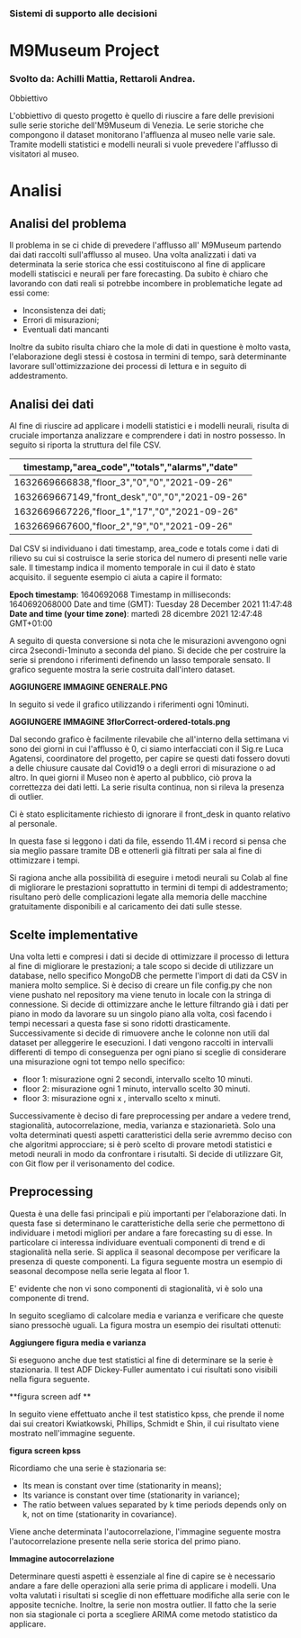 ### Sistemi di supporto alle decisioni

# M9Museum Project

### Svolto da: Achilli Mattia, Rettaroli Andrea.



<div class="page-break"></div>



Obbiettivo

L'obbiettivo di questo progetto è quello di riuscire a fare delle previsioni sulle serie storiche dell'M9Museum di Venezia. Le serie storiche che compongono il dataset monitorano l'affluenza al museo nelle varie sale. Tramite modelli statistici e modelli neurali si vuole prevedere l'afflusso di visitatori al museo. 

# Analisi

## Analisi del problema

Il problema in se ci chide di prevedere l'afflusso all' M9Museum partendo dai dati raccolti sull'afflusso al museo. Una volta analizzati i dati va determinata la serie storica che essi costituiscono al fine di applicare modelli statiscici e neurali per fare forecasting. Da subito è chiaro che lavorando con dati reali si potrebbe incombere in problematiche legate ad essi come:

- Inconsistenza dei dati;
- Errori di misurazioni;
- Eventuali dati mancanti

Inoltre da subito risulta chiaro che la mole di dati in questione è molto vasta, l'elaborazione degli stessi è costosa in termini di tempo, sarà determinante lavorare sull'ottimizzazione dei processi di lettura e in seguito di addestramento.



## Analisi dei dati

Al fine di riuscire ad applicare i modelli statistici e i modelli neurali, risulta di cruciale importanza analizzare e comprendere i dati in nostro possesso. In seguito si riporta la struttura del file CSV.

| timestamp,"area_code","totals","alarms","date"  |
| ----------------------------------------------- |
| 1632669666838,"floor_3","0","0","2021-09-26"    |
| 1632669667149,"front_desk","0","0","2021-09-26" |
| 1632669667226,"floor_1","17","0","2021-09-26"   |
| 1632669667600,"floor_2","9","0","2021-09-26"    |

Dal CSV si individuano i dati timestamp, area_code e totals come i dati di rilievo su cui si costruisce la serie storica del numero di presenti nelle varie sale. Il timestamp indica il momento temporale in cui il dato è stato acquisito. il seguente esempio ci aiuta a capire il formato: 

**Epoch timestamp**: 1640692068
Timestamp in milliseconds: 1640692068000
Date and time (GMT): Tuesday 28 December 2021 11:47:48
**Date and time (your time zone)**: martedì 28 dicembre 2021 12:47:48 GMT+01:00

A seguito di questa conversione si nota che le misurazioni avvengono ogni circa 2secondi-1minuto a seconda del piano. Si decide che per costruire la serie si prendono i riferimenti definendo un lasso temporale sensato. Il grafico seguente mostra la serie costruita dall'intero dataset.

**AGGIUNGERE IMMAGINE GENERALE.PNG**

In seguito si vede il grafico utilizzando i riferimenti ogni 10minuti. 

**AGGIUNGERE IMMAGINE 3florCorrect-ordered-totals.png**

Dal secondo grafico è facilmente rilevabile che all'interno della settimana vi sono dei giorni in cui l'afflusso è 0, ci siamo interfacciati con il Sig.re Luca Agatensi, coordinatore del progetto, per capire se questi dati fossero dovuti a delle chiusure causate dal Covid19 o a degli errori di misurazione o ad altro. In quei giorni il Museo non è aperto al pubblico, ciò prova la correttezza dei dati letti. La serie risulta continua, non si rileva la presenza di outlier. 

Ci è stato esplicitamente richiesto di ignorare il front_desk in quanto relativo al personale. 

In questa fase si leggono i dati da file, essendo 11.4M i record si pensa che sia meglio passare tramite DB e ottenerli già filtrati per sala al fine di ottimizzare i tempi. 

Si ragiona anche alla possibilità di eseguire i metodi neurali su Colab al fine di migliorare le prestazioni soprattutto in termini di tempi di addestramento; risultano però delle complicazioni legate alla memoria delle macchine gratuitamente disponibili e al caricamento dei dati sulle stesse.

## Scelte implementative

Una volta letti e compresi i dati si decide di ottimizzare il processo di lettura al fine di migliorare le prestazioni; a tale scopo si decide di utilizzare un database, nello specifico MongoDB che permette l'import di dati da CSV in maniera molto semplice. Si è deciso di creare un file config.py che non viene pushato nel repository ma viene tenuto in locale con la stringa di connessione. Si decide di ottimizzare anche le letture filtrando già i dati per piano in modo da lavorare su un singolo piano alla volta, così facendo i tempi necessari a questa fase si sono ridotti drasticamente. Successivamente si decide di rimuovere anche le colonne non utili dal dataset per alleggerire le esecuzioni. I dati vengono raccolti in intervalli differenti di tempo di conseguenza per ogni piano si sceglie di considerare una misurazione ogni tot tempo nello specifico:

- floor 1: misurazione ogni 2 secondi, intervallo scelto 10 minuti.
- floor 2: misurazione ogni 1 minuto, intervallo scelto 30 minuti.
- floor 3: misurazione ogni x , intervallo scelto x minuti.

 Successivamente è deciso di fare preprocessing per andare a vedere trend, stagionalità, autocorrelazione, media, varianza e stazionarietà. Solo una volta determinati questi aspetti caratteristici della serie avremmo deciso con che algoritmi approcciare; si è però scelto di provare metodi statistici e metodi neurali in modo da confrontare i risutalti. Si decide di utilizzare Git, con Git flow per il verisonamento del codice.

## Preprocessing

Questa è una delle fasi principali e più importanti per l'elaborazione dati. In questa fase si determinano le caratteristiche della serie che permettono di individuare i metodi migliori per andare a fare forecasting su di esse. In particolare ci interessa individuare eventuali componenti di trend e di stagionalità nella serie. Si applica il seasonal decompose per verificare la presenza di queste componenti. La figura seguente mostra un esempio di seasonal decompose nella serie legata al floor 1. 



E' evidente che non vi sono componenti di stagionalità, vi è solo una componente di trend.

In seguito scegliamo di calcolare media e varianza e verificare che queste siano pressochè uguali. La figura mostra un esempio dei risultati ottenuti:

**Aggiungere figura media e varianza**

Si eseguono anche due test statistici al fine di determinare se la serie è stazionaria. Il test ADF Dickey-Fuller aumentato i cui risultati sono visibili nella figura seguente. 

**figura screen adf **

In seguito viene effettuato anche il test statistico kpss, che prende il nome dai sui creatori Kwiatkowski, Phillips, Schmidt e Shin, il cui risultato viene mostrato nell'immagine seguente.

**figura screen kpss**

Ricordiamo che una serie è stazionaria se: 

* Its mean is constant over time (stationarity in means);
* Its variance is constant over time (stationarity in variance);
* The ratio between values separated by k time periods depends
  only on k, not on time (stationarity in covariance).

Viene anche determinata l'autocorrelazione, l'immagine seguente mostra l'autocorrelazione presente nella serie storica del primo piano.

**Immagine autocorrelazione**

Determinare questi aspetti è essenziale al fine di capire se è necessario andare a fare delle operazioni alla serie prima di applicare i modelli. Una volta valutati i risultati si sceglie di non effettuare modifiche alla serie con le apposite tecniche. Inoltre, la serie non mostra outlier. Il fatto che la serie non sia stagionale ci porta a scegliere ARIMA come metodo statistico da applicare. 










